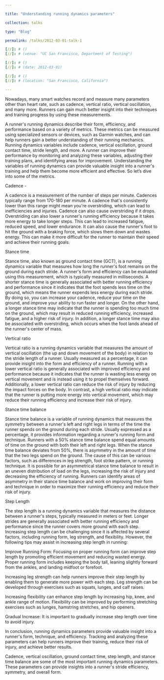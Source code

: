 ```yaml
---

title: "Understanding running dynamics parameters"

collection: talks

type: "Blog"

permalink: /talks/2012-03-01-talk-1

[//]: # ()
[//]: # (venue: "UC San Francisco, Department of Testing")

[//]: # ()
[//]: # (date: 2012-03-01)

[//]: # ()
[//]: # (location: "San Francisco, California")

---
```

Nowadays, many smart watches record and measure many parameters other than heart rate, such as cadence, vertical ratio, vertical oscillation, and many more. Runners can gain much better insight into their techniques and training progress by using these measurements.

A runner's running dynamics describe their form, efficiency, and performance based on a variety of metrics. These metrics can be measured using specialized sensors or devices, such as Garmin watches, and can help runners gain a better understanding of their running mechanics. Running dynamics variables include cadence, vertical oscillation, ground contact time, stride length, and more. A runner can improve their performance by monitoring and analyzing these variables, adjusting their training plans, and identifying areas for improvement. Understanding the variables of running dynamics can provide valuable insight into a runner's training and help them become more efficient and effective. So let’s dive into some of the metrics. 

Cadence - 

A cadence is a measurement of the number of steps per minute. Cadences typically range from 170-180 per minute. A cadence that's consistently lower than this range might mean you're overstriding, which can lead to inefficiencies and injuries. Cadence can also cause overstriding if it drops. Overstriding can also lower a runner's running efficiency because it takes more energy to take longer steps. This can lead to increased fatigue, reduced speed, and lower endurance. It can also cause the runner's foot to hit the ground with a braking force, which slows them down and wastes energy. This can make it more difficult for the runner to maintain their speed and achieve their running goals.

Stance time

Stance time, also known as ground contact time (GCT), is a running dynamics variable that measures how long the runner's foot remains on the ground during each stride. A runner's form and efficiency can be evaluated using this measurement, which is typically measured in milliseconds. A shorter stance time is generally associated with better running efficiency and performance since it indicates that the foot spends less time on the ground, which means the runner expends less energy during each stride. By doing so, you can increase your cadence, reduce your time on the ground, and improve your ability to run faster and longer. On the other hand, a longer stance time may indicate that the runner is spending too much time on the ground, which may result in reduced running efficiency, increased fatigue, and a higher risk of injury. In addition, a longer stance time may also be associated with overstriding, which occurs when the foot lands ahead of the runner's center of mass.

Vertical ratio 

Vertical ratio is a running dynamics variable that measures the amount of vertical oscillation (the up and down movement of the body) in relation to the stride length of a runner. Usually measured as a percentage, it can provide insight into the form and efficiency of a runner. Running with a lower vertical ratio is generally associated with improved efficiency and performance because it indicates that the runner is wasting less energy on vertical movement and is instead using it to propel themselves forward. Additionally, a lower vertical ratio can reduce the risk of injury by reducing the impact forces on the body. In contrast, a high vertical ratio may indicate that the runner is putting more energy into vertical movement, which may reduce their running efficiency and increase their risk of injury.

Stance time balance 

Stance time balance is a variable of running dynamics that measures the symmetry between a runner's left and right legs in terms of the time the runner spends on the ground during each stride. Usually expressed as a percentage, it provides information regarding a runner's running form and technique. Runners with a 50% stance time balance spend equal amounts of time on the ground with both their left and right legs. When the stance time balance deviates from 50%, there is asymmetry in the amount of time that the two legs spend on the ground. The cause of this can be various factors, such as differences in leg strength, foot strike pattern, or running technique. It is possible for an asymmetrical stance time balance to result in an uneven distribution of load on the legs, increasing the risk of injury and decreasing the efficiency of running. Runners can identify areas of asymmetry in their stance time balance and work on improving their form and technique in order to maximize their running efficiency and reduce their risk of injury.

Step Length 

The step length is a running dynamics variable that measures the distance between a runner's steps, typically measured in meters or feet. Longer strides are generally associated with better running efficiency and performance since the runner covers more ground with each step. Increasing step length can be challenging since it is affected by several factors, including running form, leg strength, and flexibility. However, the following tips may assist in increasing step length in running:

Improve Running Form: Focusing on proper running form can improve step length by promoting efficient movement and reducing wasted energy. Proper running form includes keeping the body tall, leaning slightly forward from the ankles, and landing midfoot or forefoot.

Increasing leg strength can help runners improve their step length by enabling them to generate more power with each step. Leg strength can be developed through exercises such as squats, lunges, and calf raises.

Increasing flexibility can enhance step length by increasing hip, knee, and ankle range of motion. Flexibility can be improved by performing stretching exercises such as lunges, hamstring stretches, and hip openers.

Gradual Increase: It is important to gradually increase step length over time to avoid injury.

In conclusion, running dynamics parameters provide valuable insight into a runner's form, technique, and efficiency. Tracking and analyzing these parameters can help runners improve their training, reduce their risk of injury, and achieve better results.

Cadence, vertical oscillation, ground contact time, step length, and stance time balance are some of the most important running dynamics parameters. These parameters can provide insights into a runner's stride efficiency, symmetry, and overall form.